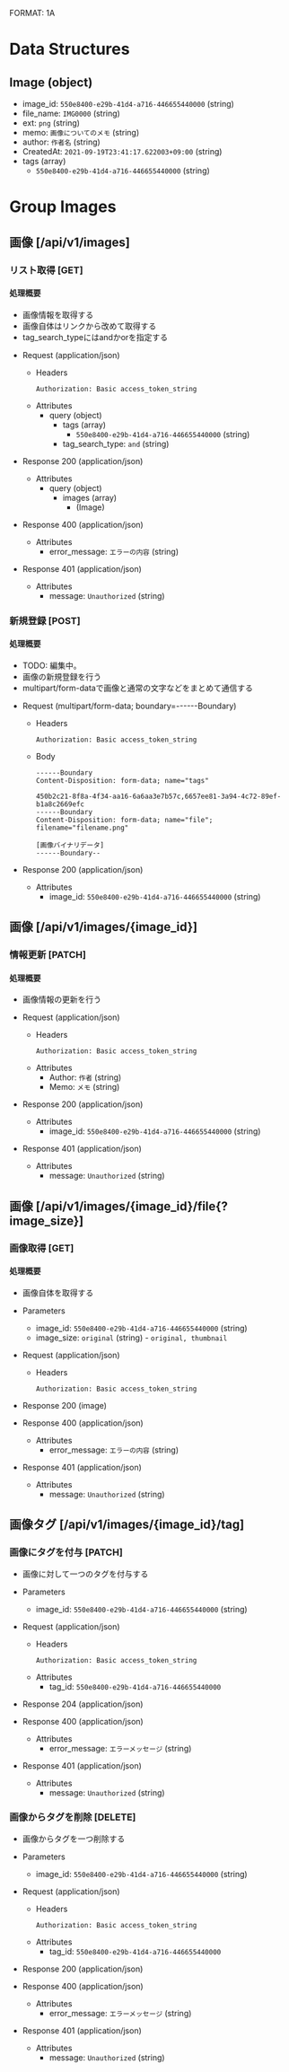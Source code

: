 FORMAT: 1A

# Data Structures
## Image (object)
+ image_id: `550e8400-e29b-41d4-a716-446655440000` (string)
+ file_name: `IMG0000` (string)
+ ext: `png` (string)
+ memo: `画像についてのメモ` (string)
+ author: `作者名` (string)
+ CreatedAt: `2021-09-19T23:41:17.622003+09:00` (string)
+ tags (array)
    + `550e8400-e29b-41d4-a716-446655440000` (string)

# Group Images

## 画像 [/api/v1/images]

### リスト取得 [GET]

#### 処理概要
* 画像情報を取得する
* 画像自体はリンクから改めて取得する
* tag_search_typeにはandかorを指定する

+ Request (application/json)
    + Headers
        ```
        Authorization: Basic access_token_string
        ```
    + Attributes
        + query (object)
            + tags (array)
                + `550e8400-e29b-41d4-a716-446655440000` (string)
            + tag_search_type: `and` (string)

+ Response 200 (application/json)
    + Attributes
        + query (object)
            + images (array)
                + (Image)

+ Response 400 (application/json)
    + Attributes
        + error_message: `エラーの内容` (string)

+ Response 401 (application/json)
    + Attributes
        + message: `Unauthorized` (string)

### 新規登録 [POST]

#### 処理概要
* TODO: 編集中。
* 画像の新規登録を行う
* multipart/form-dataで画像と通常の文字などをまとめて通信する

+ Request (multipart/form-data; boundary=------Boundary)
    + Headers
        ```
        Authorization: Basic access_token_string
        ```
    + Body
        ```
        ------Boundary
        Content-Disposition: form-data; name="tags"

        450b2c21-8f8a-4f34-aa16-6a6aa3e7b57c,6657ee81-3a94-4c72-89ef-b1a8c2669efc
        ------Boundary
        Content-Disposition: form-data; name="file"; filename="filename.png"

        [画像バイナリデータ]
        ------Boundary--
        ```

+ Response 200 (application/json)
    + Attributes
        + image_id: `550e8400-e29b-41d4-a716-446655440000` (string)

## 画像 [/api/v1/images/{image_id}]

### 情報更新 [PATCH]

#### 処理概要
* 画像情報の更新を行う

+ Request (application/json)
    + Headers
        ```
        Authorization: Basic access_token_string
        ```
    + Attributes
        + Author: `作者` (string)
        + Memo: `メモ` (string)

+ Response 200 (application/json)
    + Attributes
        + image_id: `550e8400-e29b-41d4-a716-446655440000` (string)

+ Response 401 (application/json)
    + Attributes
        + message: `Unauthorized` (string)

## 画像 [/api/v1/images/{image_id}/file{?image_size}]

### 画像取得 [GET]

#### 処理概要
* 画像自体を取得する

+ Parameters
    + image_id: `550e8400-e29b-41d4-a716-446655440000` (string)
    + image_size: `original` (string) - `original, thumbnail`

+ Request (application/json)
    + Headers
        ```
        Authorization: Basic access_token_string
        ```

+ Response 200 (image)

+ Response 400 (application/json)
    + Attributes
        + error_message: `エラーの内容` (string)

+ Response 401 (application/json)
    + Attributes
        + message: `Unauthorized` (string)


## 画像タグ [/api/v1/images/{image_id}/tag]

### 画像にタグを付与 [PATCH]
* 画像に対して一つのタグを付与する

+ Parameters
    + image_id: `550e8400-e29b-41d4-a716-446655440000` (string)

+ Request (application/json)
    + Headers
        ```
        Authorization: Basic access_token_string
        ```
    + Attributes
        + tag_id: `550e8400-e29b-41d4-a716-446655440000`

+ Response 204 (application/json)

+ Response 400 (application/json)
    + Attributes
        + error_message: `エラーメッセージ` (string)

+ Response 401 (application/json)
    + Attributes
        + message: `Unauthorized` (string)


### 画像からタグを削除 [DELETE]
* 画像からタグを一つ削除する

+ Parameters
    + image_id: `550e8400-e29b-41d4-a716-446655440000` (string)

+ Request (application/json)
    + Headers
        ```
        Authorization: Basic access_token_string
        ```
    + Attributes
        + tag_id: `550e8400-e29b-41d4-a716-446655440000`

+ Response 200 (application/json)

+ Response 400 (application/json)
    + Attributes
        + error_message: `エラーメッセージ` (string)

+ Response 401 (application/json)
    + Attributes
        + message: `Unauthorized` (string)

